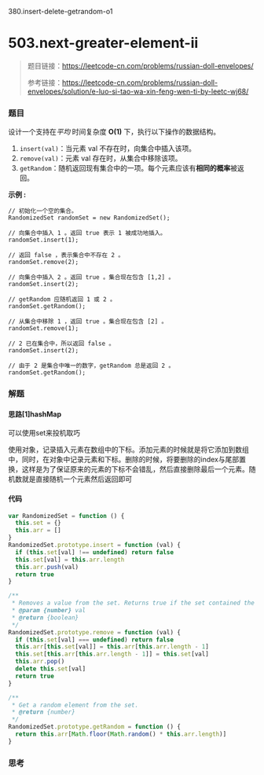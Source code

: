 380.insert-delete-getrandom-o1

# 503.next-greater-element-ii

> 题目链接：https://leetcode-cn.com/problems/russian-doll-envelopes/
>
> 参考链接：https://leetcode-cn.com/problems/russian-doll-envelopes/solution/e-luo-si-tao-wa-xin-feng-wen-ti-by-leetc-wj68/

### 题目

设计一个支持在*平均* 时间复杂度 **O(1)** 下，执行以下操作的数据结构。

1. `insert(val)`：当元素 val 不存在时，向集合中插入该项。
2. `remove(val)`：元素 val 存在时，从集合中移除该项。
3. `getRandom`：随机返回现有集合中的一项。每个元素应该有**相同的概率**被返回。

**示例 :**

```
// 初始化一个空的集合。
RandomizedSet randomSet = new RandomizedSet();

// 向集合中插入 1 。返回 true 表示 1 被成功地插入。
randomSet.insert(1);

// 返回 false ，表示集合中不存在 2 。
randomSet.remove(2);

// 向集合中插入 2 。返回 true 。集合现在包含 [1,2] 。
randomSet.insert(2);

// getRandom 应随机返回 1 或 2 。
randomSet.getRandom();

// 从集合中移除 1 ，返回 true 。集合现在包含 [2] 。
randomSet.remove(1);

// 2 已在集合中，所以返回 false 。
randomSet.insert(2);

// 由于 2 是集合中唯一的数字，getRandom 总是返回 2 。
randomSet.getRandom();
```



### 解题

#### 思路[1]hashMap

可以使用set来投机取巧

使用对象，记录插入元素在数组中的下标。添加元素的时候就是将它添加到数组中，同时，在对象中记录元素和下标。删除的时候，将要删除的index与尾部置换，这样是为了保证原来的元素的下标不会错乱，然后直接删除最后一个元素。随机数就是直接随机一个元素然后返回即可

#### 代码

```javascript
var RandomizedSet = function () {
  this.set = {}
  this.arr = []
}
RandomizedSet.prototype.insert = function (val) {
  if (this.set[val] !== undefined) return false
  this.set[val] = this.arr.length
  this.arr.push(val)
  return true
}

/**
 * Removes a value from the set. Returns true if the set contained the specified element.
 * @param {number} val
 * @return {boolean}
 */
RandomizedSet.prototype.remove = function (val) {
  if (this.set[val] === undefined) return false
  this.arr[this.set[val]] = this.arr[this.arr.length - 1]
  this.set[this.arr[this.arr.length - 1]] = this.set[val]
  this.arr.pop()
  delete this.set[val]
  return true
}

/**
 * Get a random element from the set.
 * @return {number}
 */
RandomizedSet.prototype.getRandom = function () {
  return this.arr[Math.floor(Math.random() * this.arr.length)]
}
```



### 思考